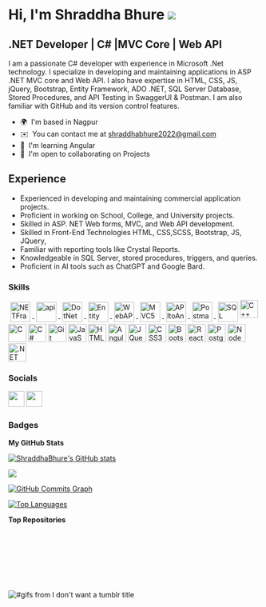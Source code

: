 # Hi, I'm Shraddha Bhure ![](https://user-images.githubusercontent.com/18350557/176309783-0785949b-9127-417c-8b55-ab5a4333674e.gif)

.NET Developer | C# |MVC Core | Web API 
-----------------------------

I am a passionate C# developer with experience in Microsoft .Net technology. I specialize in developing and maintaining applications in ASP .NET MVC core and Web API. I also have expertise in  HTML, CSS, JS, jQuery, Bootstrap, Entity Framework, ADO .NET, SQL Server Database, Stored Procedures, and API Testing in SwaggerUI & Postman. I am also familiar with GitHub and its version control features.


* 🌍  I'm based in Nagpur
* ✉️  You can contact me at [shraddhabhure2022@gmail.com](mailto:shraddhabhure2022@gmail.com)
* 🧠  I'm learning Angular
* 🤝  I'm open to collaborating on Projects

## Experience
- Experienced in developing and maintaining commercial application projects.
- Proficient in working on School, College, and University projects.
- Skilled in ASP. NET Web forms, MVC, and Web API development.
- Skilled in Front-End Technologies HTML, CSS,SCSS, Bootstrap, JS, JQuery,
- Familiar with reporting tools like Crystal Reports.
- Knowledgeable in SQL Server, stored procedures, triggers, and queries.
- Proficient in AI tools such as ChatGPT and Google Bard.
### Skills


<p align="left">
<a href="https://docs.microsoft.com/en-us/cpp/?view=msvc-170" target="_blank" rel="noreferrer">
<img src="https://logos-world.net/wp-content/uploads/2022/01/NET-Framework-Logo.png" alt="NETFramework" height="40" style="vertical-align:top; margin:4px">
<img src="https://miro.medium.com/max/512/1*5fQvZr2W6ydJ1fxjLgwhcg.png" alt="api" height="40" style="vertical-align:top; margin:4px">
<img src="https://www.pngitem.com/pimgs/m/531-5318011_microsoft-net-logo-microsoft-net-logo-png-transparent.png" alt="DotNet" height="40" style="vertical-align:top; margin:4px">
<img src="https://codeopinion.com/wp-content/uploads/2017/10/Bitmap-MEDIUM_Entity-Framework-Core-Logo_2colors_Square_Boxed_RGB.png" alt="Entity" height="40" style="vertical-align:top; margin:4px">
  <img src="https://encrypted-tbn0.gstatic.com/images?q=tbn:ANd9GcRQiUIc9ZDCjUkwYrm3gIUqNjrFOk7mYHI-1w&amp;usqp=CAU" alt="WebAPI" height="40" style="vertical-align:top; margin:4px">
<img src="https://res.cloudinary.com/practicaldev/image/fetch/s--xAZDeCrA--/c_imagga_scale,f_auto,fl_progressive,h_420,q_auto,w_1000/https://dev-to-uploads.s3.amazonaws.com/i/idydts6do9zypzt0i519.jpg" alt="MVC5" height="40" style="vertical-align:top; margin:4px">
<img src="https://i0.wp.com/dicodeplace.com/wp-content/uploads/2023/03/feature-image.webp?fit=1280%2C720&amp;ssl=1" alt="APItoAngular" height="40" style="vertical-align:top; margin:4px"> 
<img src="https://mms.businesswire.com/media/20230322005274/en/761650/2/postman-logo-vert-2018.jpg" alt="Postman"height="40" style="vertical-align:top; margin:4px">
<img src="https://www.commvault.com/wp-content/uploads/2019/08/sql-server_logo.jpg?quality=80&amp;w=930" alt="SQL" height="40" style="vertical-align:top; margin:4px"><img src="https://raw.githubusercontent.com/danielcranney/readme-generator/main/public/icons/skills/cplusplus-colored.svg" width="36" height="36" alt="C++" /></a>
<a href="https://docs.microsoft.com/en-us/cpp/?view=msvc-170" target="_blank" rel="noreferrer"><img src="https://raw.githubusercontent.com/danielcranney/readme-generator/main/public/icons/skills/c-colored.svg" width="36" height="36" alt="C" /></a>
<a href="https://docs.microsoft.com/en-us/dotnet/csharp/" target="_blank" rel="noreferrer"><img src="https://raw.githubusercontent.com/danielcranney/readme-generator/main/public/icons/skills/csharp-colored.svg" width="36" height="36" alt="C#" /></a>
<a href="https://git-scm.com/" target="_blank" rel="noreferrer"><img src="https://raw.githubusercontent.com/danielcranney/readme-generator/main/public/icons/skills/git-colored.svg" width="36" height="36" alt="Git" /></a>
<a href="https://developer.mozilla.org/en-US/docs/Web/JavaScript" target="_blank" rel="noreferrer"><img src="https://raw.githubusercontent.com/danielcranney/readme-generator/main/public/icons/skills/javascript-colored.svg" width="36" height="36" alt="JavaScript" /></a>
<a href="https://developer.mozilla.org/en-US/docs/Glossary/HTML5" target="_blank" rel="noreferrer"><img src="https://raw.githubusercontent.com/danielcranney/readme-generator/main/public/icons/skills/html5-colored.svg" width="36" height="36" alt="HTML5" /></a>
<a href="https://angular.io/" target="_blank" rel="noreferrer"><img src="https://raw.githubusercontent.com/danielcranney/readme-generator/main/public/icons/skills/angularjs-colored.svg" width="36" height="36" alt="Angular" /></a>
<a href="https://jquery.com/" target="_blank" rel="noreferrer"><img src="https://raw.githubusercontent.com/danielcranney/readme-generator/main/public/icons/skills/jquery-colored.svg" width="36" height="36" alt="JQuery" /></a>
<a href="https://www.w3.org/TR/CSS/#css" target="_blank" rel="noreferrer"><img src="https://raw.githubusercontent.com/danielcranney/readme-generator/main/public/icons/skills/css3-colored.svg" width="36" height="36" alt="CSS3" /></a>
<a href="https://getbootstrap.com/" target="_blank" rel="noreferrer"><img src="https://raw.githubusercontent.com/danielcranney/readme-generator/main/public/icons/skills/bootstrap-colored.svg" width="36" height="36" alt="Bootstrap" /></a>
<a href="https://reactjs.org/" target="_blank" rel="noreferrer"><img src="https://raw.githubusercontent.com/danielcranney/readme-generator/main/public/icons/skills/react-colored.svg" width="36" height="36" alt="React" /></a>
<a href="https://www.postgresql.org/" target="_blank" rel="noreferrer"><img src="https://raw.githubusercontent.com/danielcranney/readme-generator/main/public/icons/skills/postgresql-colored.svg" width="36" height="36" alt="PostgreSQL" /></a>
<a href="https://nodejs.org/en/" target="_blank" rel="noreferrer"><img src="https://raw.githubusercontent.com/danielcranney/readme-generator/main/public/icons/skills/nodejs-colored.svg" width="36" height="36" alt="NodeJS" /></a>
<a href="https://dotnet.microsoft.com/en-us/" target="_blank" rel="noreferrer"><img src="https://raw.githubusercontent.com/danielcranney/readme-generator/main/public/icons/skills/dot-net-colored.svg" width="36" height="36" alt=".NET" /></a>
</p>


### Socials

<p align="left">
<a href="https://www.github.com/ShraddhaBhure" target="_blank" rel="noreferrer"><img src="https://raw.githubusercontent.com/danielcranney/readme-generator/main/public/icons/socials/github.svg" width="32" height="32" /></a> <a href="https://linkedin.com/in/shraddha-bhure-989799218" target="_blank" rel="noreferrer"><img src="https://raw.githubusercontent.com/danielcranney/readme-generator/main/public/icons/socials/linkedin.svg" width="32" height="32" /></a> <a href="https://www.stackoverflow.com/users/ShraddhaBhure" target="_blank" rel="noreferrer"></a></p>

### Badges

<b>My GitHub Stats</b>

<a href="http://www.github.com/ShraddhaBhure"><img src="https://github-readme-stats.vercel.app/api?username=ShraddhaBhure&show_icons=true&hide=&count_private=true&title_color=0891b2&text_color=ffffff&icon_color=0891b2&bg_color=1c1917&hide_border=true&show_icons=true" alt="ShraddhaBhure's GitHub stats" /></a>

<a href="http://www.github.com/ShraddhaBhure"><img src="https://github-readme-streak-stats.herokuapp.com/?user=ShraddhaBhure&stroke=ffffff&background=1c1917&ring=0891b2&fire=0891b2&currStreakNum=ffffff&currStreakLabel=0891b2&sideNums=ffffff&sideLabels=ffffff&dates=ffffff&hide_border=true" /></a>

<a href="http://www.github.com/ShraddhaBhure"><img src="https://github-readme-activity-graph.cyclic.app/graph?username=ShraddhaBhure&bg_color=1c1917&color=ffffff&line=0891b2&point=ffffff&area_color=1c1917&area=true&hide_border=true&custom_title=GitHub%20Commits%20Graph" alt="GitHub Commits Graph" /></a>

<a href="https://github.com/ShraddhaBhure" align="left"><img src="https://github-readme-stats.vercel.app/api/top-langs/?username=ShraddhaBhure&langs_count=10&title_color=0891b2&text_color=ffffff&icon_color=0891b2&bg_color=1c1917&hide_border=true&locale=en&custom_title=Top%20%Languages" alt="Top Languages" /></a>

<b>Top Repositories</b>

<div width="100%" align="center"></div><br /><br /><br /><br /><br /><br /><br />

<img class="J9AiF" src="https://64.media.tumblr.com/bc645d0db3de0fd8d1a62f78b099a2f9/tumblr_ml6p7zKIe41s48kibo1_500.gif" alt="#gifs from I don't want a tumblr title">

